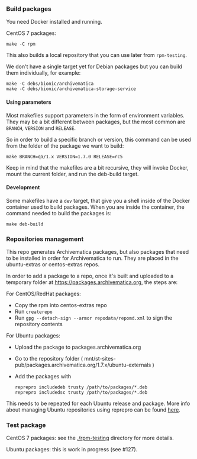 ### Build packages

You need Docker installed and running.

CentOS 7 packages:

    make -C rpm

This also builds a local repository that you can use later from `rpm-testing`.

We don't have a single target yet for Debian packages but you can build them
individually, for example:

    make -C debs/bionic/archivematica
    make -C debs/bionic/archivematica-storage-service

#### Using parameters

Most makefiles support parameters in the form of environment variables. They
may be a bit different between packages, but the most common are `BRANCH`,
`VERSION` and `RELEASE`.

So in order to build a specific branch or version, this command can be used from
the folder of the package we want to build:

    make BRANCH=qa/1.x VERSION=1.7.0 RELEASE=rc5

Keep in mind that the makefiles are a bit recursive, they will invoke Docker,
mount the current folder, and run the deb-build target.

#### Development

Some makefiles have a `dev` target, that give you a shell inside of the Docker
container used to build packages. When you are inside the container, the command
needed to build the packages is:

    make deb-build

### Repositories management

This repo generates Archivematica packages, but also packages that need to be
installed in order for Archivematica to run. They are placed in the
ubuntu-extras or centos-extras repos.

In order to add a package to a repo, once it's built and uploaded to a temporary
folder at https://packages.archivematica.org, the steps are:

For CentOS/RedHat packages:

  - Copy the rpm into centos-extras repo
  - Run `createrepo`
  - Run `gpg --detach-sign --armor repodata/repomd.xml` to sign the
repository contents

For Ubuntu packages:

  - Upload the package to packages.archivematica.org
  - Go to the repository folder
( mnt/st-sites-pub/packages.archivematica.org/1.7.x/ubuntu-externals )
  - Add the packages with

        reprepro includedeb trusty /path/to/packages/*.deb
        reprepro includedsc trusty /path/to/packages/*.deb

This needs to be repeated for each Ubuntu release and package. More info about
managing Ubuntu repositories using reprepro can be found
[here](https://wiki.archivematica.org/Release_Process#Build_deb.2Frpm_packages).


### Test package

CentOS 7 packages: see the [./rpm-testing](rpm-testing) directory for more
details.

Ubuntu packages: this is work in progress (see #127).
